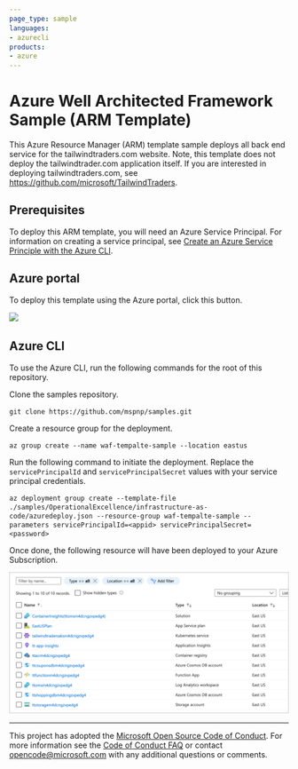 ```yaml
---
page_type: sample
languages:
- azurecli
products:
- azure
---
```


# Azure Well Architected Framework Sample (ARM Template)

This Azure Resource Manager (ARM) template sample deploys all back end service for the tailwindtraders.com website. Note, this template does not deploy the tailwindtrader.com application itself. If you are interested in deploying tailwindtraders.com, see https://github.com/microsoft/TailwindTraders.

## Prerequisites

To deploy this ARM template, you will need an Azure Service Principal. For information on creating a service principal, see [Create an Azure Service Principle with the Azure CLI](https://docs.microsoft.com/cli/azure/create-an-azure-service-principal-azure-cli?view=azure-cli-latest).

## Azure portal

To deploy this template using the Azure portal, click this button.  

<a href="https://portal.azure.com/#create/Microsoft.Template/uri/https%3A%2F%2Fraw.githubusercontent.com%2Fmspnp%2Fsamples%2Fmaster%2FOperationalExcellence%2Finfrastructure-as-code%2Fazuredeploy.json" target="_blank">
    <img src="http://azuredeploy.net/deploybutton.png"/>
</a>  

## Azure CLI

To use the Azure CLI, run the following commands for the root of this repository.

Clone the samples repository.

```azurecli
git clone https://github.com/mspnp/samples.git
```

Create a resource group for the deployment.

```azurecli
az group create --name waf-tempalte-sample --location eastus
```

Run the following command to initiate the deployment. Replace the `servicePrincipalId` and `servicePrincipalSecret` values with your service principal credentials.

```azurecli
az deployment group create --template-file ./samples/OperationalExcellence/infrastructure-as-code/azuredeploy.json --resource-group waf-tempalte-sample --parameters servicePrincipalId=<appid> servicePrincipalSecret=<password>
```

Once done, the following resource will have been deployed to your Azure Subscription.

![Image of the tailwindtraders.com Azure resources, as seen in the Azure portal.](./images/arm-resources.png)

---

This project has adopted the [Microsoft Open Source Code of Conduct](https://opensource.microsoft.com/codeofconduct/). For more information see the [Code of Conduct FAQ](https://opensource.microsoft.com/codeofconduct/faq/) or contact [opencode@microsoft.com](mailto:opencode@microsoft.com) with any additional questions or comments.